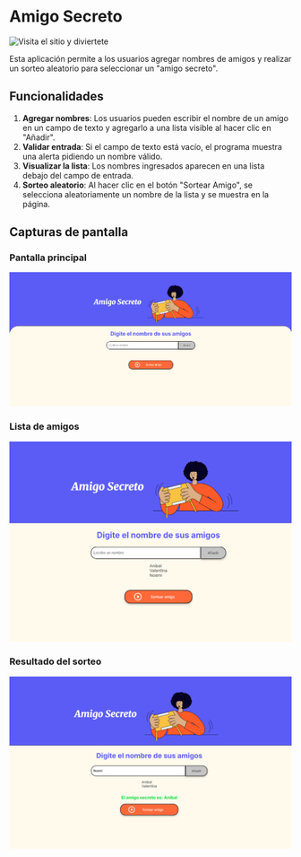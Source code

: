# Amigo Secreto
![Visita el sitio y diviertete](https://acolombini.github.io/challenge_AlluraLatam/)

Esta aplicación permite a los usuarios agregar nombres de amigos y realizar un sorteo aleatorio para seleccionar un "amigo secreto".

## Funcionalidades

1. **Agregar nombres**: Los usuarios pueden escribir el nombre de un amigo en un campo de texto y agregarlo a una lista visible al hacer clic en "Añadir".
2. **Validar entrada**: Si el campo de texto está vacío, el programa muestra una alerta pidiendo un nombre válido.
3. **Visualizar la lista**: Los nombres ingresados aparecen en una lista debajo del campo de entrada.
4. **Sorteo aleatorio**: Al hacer clic en el botón "Sortear Amigo", se selecciona aleatoriamente un nombre de la lista y se muestra en la página.

## Capturas de pantalla

### Pantalla principal

![Pantalla principal](assets/captures/home.png)

### Lista de amigos

![Lista de amigos](assets/captures/lista_amigos.png)

### Resultado del sorteo

![Resultado del sorteo](assets/captures/resultado_sorteo.png)

